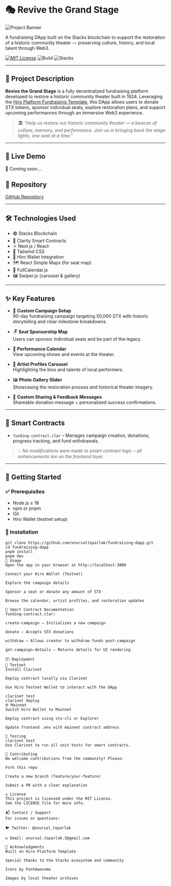 # 🎭 Revive the Grand Stage

![Project Banner](https://via.placeholder.com/1200x300.png?text=Revive+the+Grand+Stage+Fundraising+DApp)

A fundraising DApp built on the Stacks blockchain to support the restoration of a historic community theater — preserving culture, history, and local talent through Web3.

[![MIT License](https://img.shields.io/badge/license-MIT-green.svg)](LICENSE)
![Build](https://img.shields.io/badge/build-passing-brightgreen)
![Stacks](https://img.shields.io/badge/built%20with-Stacks-blueviolet)

---

## 🌟 Project Description

**Revive the Grand Stage** is a fully decentralized fundraising platform developed to restore a historic community theater built in 1924. Leveraging the [Hiro Platform Fundraising Template](https://github.com/hirosystems/platform-template-fundraising-dapp), this DApp allows users to donate STX tokens, sponsor individual seats, explore restoration plans, and support upcoming performances through an immersive Web3 experience.

> 🏛️ *"Help us restore our historic community theater — a beacon of culture, memory, and performance. Join us in bringing back the stage lights, one seat at a time."*

---

## 🔗 Live Demo

🚧 Coming soon…

## 📁 Repository

[GitHub Repository](https://github.com/onursaltoparlak/fundraising-dapp)

---

## 🛠 Technologies Used

- 🟣 Stacks Blockchain
- 🧠 Clarity Smart Contracts
- ⚛️ Next.js / React
- 🎨 Tailwind CSS
- 🔐 Hiro Wallet Integration
- 🗺️ React Simple Maps (for seat map)
- 📅 FullCalendar.js
- 🖼️ Swiper.js (carousel & gallery)

---

## ✨ Key Features

- 🎯 **Custom Campaign Setup**  
  90-day fundraising campaign targeting 50,000 STX with historic storytelling and clear milestone breakdowns.
  
- 🪑 **Seat Sponsorship Map**  
  Users can sponsor individual seats and be part of the legacy.

- 📅 **Performance Calendar**  
  View upcoming shows and events at the theater.

- 🌟 **Artist Profiles Carousel**  
  Highlighting the bios and talents of local performers.

- 🖼️ **Photo Gallery Slider**  
  Showcasing the restoration process and historical theater imagery.

- 📢 **Custom Sharing & Feedback Messages**  
  Shareable donation message + personalized success confirmations.

---

## 📜 Smart Contracts

- `funding-contract.clar` – Manages campaign creation, donations, progress tracking, and fund withdrawals.

> 💡 *No modifications were made to smart contract logic – all enhancements are on the frontend layer.*

---

## 🚀 Getting Started

### ✅ Prerequisites

- Node.js ≥ 18
- npm or pnpm
- Git
- Hiro Wallet (testnet setup)

### 🔧 Installation

```
git clone https://github.com/onursaltoparlak/fundraising-dapp.git
cd fundraising-dapp
pnpm install
pnpm dev
🧪 Usage
Open the app in your browser at http://localhost:3000

Connect your Hiro Wallet (Testnet)

Explore the campaign details

Sponsor a seat or donate any amount of STX

Browse the calendar, artist profiles, and restoration updates

📄 Smart Contract Documentation
funding-contract.clar:

create-campaign – Initializes a new campaign

donate – Accepts STX donations

withdraw – Allows creator to withdraw funds post-campaign

get-campaign-details – Returns details for UI rendering

📦 Deployment
🧪 Testnet
Install Clarinet

Deploy contract locally via Clarinet

Use Hiro Testnet Wallet to interact with the DApp

clarinet test
clarinet deploy
🌐 Mainnet
Switch Hiro Wallet to Mainnet

Deploy contract using stx-cli or Explorer

Update frontend .env with mainnet contract address

🧪 Testing
clarinet test
Use Clarinet to run all unit tests for smart contracts.

🤝 Contributing
We welcome contributions from the community! Please:

Fork this repo

Create a new branch (feature/your-feature)

Submit a PR with a clear explanation

⚖️ License
This project is licensed under the MIT License.
See the LICENSE file for more info.

📬 Contact / Support
For issues or questions:

🐦 Twitter: @onursal_toparlak

✉️ Email: onursal.toparlak.5@gmail.com

🙏 Acknowledgments
Built on Hiro Platform Template

Special thanks to the Stacks ecosystem and community

Icons by FontAwesome

Images by local theater archives
